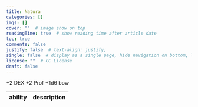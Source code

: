 ```yaml
---
title: Natura
categories: []
imgs: []
cover: ""  # image show on top
readingTime: true  # show reading time after article date
toc: true
comments: false
justify: false  # text-align: justify;
single: false  # display as a single page, hide navigation on bottom, like as about page.
license: ""  # CC License
draft: false
---
```


+2 DEX
+2 Prof
+1d6 bow


| ability | description |
| ------- | ----------- |